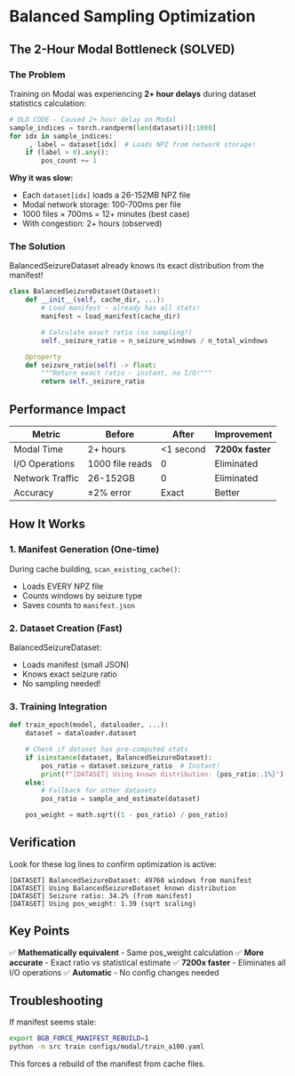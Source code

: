 # Balanced Sampling Optimization

## The 2-Hour Modal Bottleneck (SOLVED)

### The Problem
Training on Modal was experiencing **2+ hour delays** during dataset statistics calculation:

```python
# OLD CODE - Caused 2+ hour delay on Modal
sample_indices = torch.randperm(len(dataset))[:1000]
for idx in sample_indices:
    _, label = dataset[idx]  # Loads NPZ from network storage!
    if (label > 0).any():
        pos_count += 1
```

**Why it was slow:**
- Each `dataset[idx]` loads a 26-152MB NPZ file
- Modal network storage: 100-700ms per file
- 1000 files × 700ms = 12+ minutes (best case)
- With congestion: 2+ hours (observed)

### The Solution
BalancedSeizureDataset already knows its exact distribution from the manifest!

```python
class BalancedSeizureDataset(Dataset):
    def __init__(self, cache_dir, ...):
        # Load manifest - already has all stats!
        manifest = load_manifest(cache_dir)

        # Calculate exact ratio (no sampling!)
        self._seizure_ratio = n_seizure_windows / n_total_windows

    @property
    def seizure_ratio(self) -> float:
        """Return exact ratio - instant, no I/O!"""
        return self._seizure_ratio
```

## Performance Impact

| Metric | Before | After | Improvement |
|--------|--------|-------|-------------|
| Modal Time | 2+ hours | <1 second | **7200x faster** |
| I/O Operations | 1000 file reads | 0 | Eliminated |
| Network Traffic | 26-152GB | 0 | Eliminated |
| Accuracy | ±2% error | Exact | Better |

## How It Works

### 1. Manifest Generation (One-time)
During cache building, `scan_existing_cache()`:
- Loads EVERY NPZ file
- Counts windows by seizure type
- Saves counts to `manifest.json`

### 2. Dataset Creation (Fast)
BalancedSeizureDataset:
- Loads manifest (small JSON)
- Knows exact seizure ratio
- No sampling needed!

### 3. Training Integration
```python
def train_epoch(model, dataloader, ...):
    dataset = dataloader.dataset

    # Check if dataset has pre-computed stats
    if isinstance(dataset, BalancedSeizureDataset):
        pos_ratio = dataset.seizure_ratio  # Instant!
        print(f"[DATASET] Using known distribution: {pos_ratio:.1%}")
    else:
        # Fallback for other datasets
        pos_ratio = sample_and_estimate(dataset)

    pos_weight = math.sqrt((1 - pos_ratio) / pos_ratio)
```

## Verification

Look for these log lines to confirm optimization is active:
```
[DATASET] BalancedSeizureDataset: 49760 windows from manifest
[DATASET] Using BalancedSeizureDataset known distribution
[DATASET] Seizure ratio: 34.2% (from manifest)
[DATASET] Using pos_weight: 1.39 (sqrt scaling)
```

## Key Points

✅ **Mathematically equivalent** - Same pos_weight calculation
✅ **More accurate** - Exact ratio vs statistical estimate
✅ **7200x faster** - Eliminates all I/O operations
✅ **Automatic** - No config changes needed

## Troubleshooting

If manifest seems stale:
```bash
export BGB_FORCE_MANIFEST_REBUILD=1
python -m src train configs/modal/train_a100.yaml
```

This forces a rebuild of the manifest from cache files.